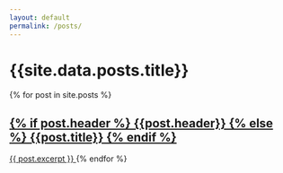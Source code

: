 ```yaml
---
layout: default
permalink: /posts/
---
```

<div class="posts">
  <h1> {{site.data.posts.title}} </h1>
    {% for post in site.posts %}
      <a href="{{ post.url }}" class="post-link">
        <h2>{% if post.header %} {{post.header}} {% else %} {{post.title}} {% endif %}</h2>
        {{ post.excerpt }}
      </a>
    {% endfor %}
</div>